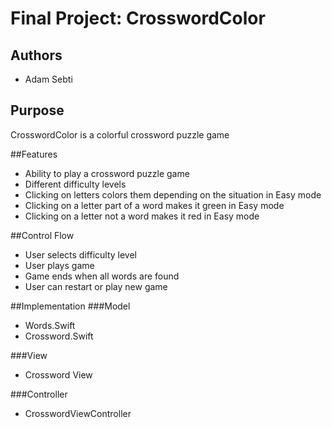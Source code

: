 Final Project: CrosswordColor
=========================

## Authors
- Adam Sebti

## Purpose
CrosswordColor is a colorful crossword puzzle game

##Features
- Ability to play a crossword puzzle game
- Different difficulty levels
- Clicking on letters colors them depending on the situation in Easy mode
- Clicking on a letter part of a word makes it green in Easy mode
- Clicking on a letter not a word makes it red in Easy mode

##Control Flow
- User selects difficulty level
- User plays game
- Game ends when all words are found
- User can restart or play new game

##Implementation
###Model
- Words.Swift
- Crossword.Swift

###View
- Crossword View

###Controller
- CrosswordViewController